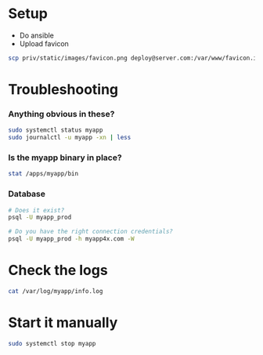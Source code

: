 # Setup
- Do ansible
- Upload favicon
```sh
scp priv/static/images/favicon.png deploy@server.com:/var/www/favicon.ico
```


# Troubleshooting
### Anything obvious in these?
```sh
sudo systemctl status myapp
sudo journalctl -u myapp -xn | less
```

### Is the myapp binary in place?
```sh
stat /apps/myapp/bin
```

### Database
```sh
# Does it exist?
psql -U myapp_prod

# Do you have the right connection credentials?
psql -U myapp_prod -h myapp4x.com -W
```

# Check the logs
```sh
cat /var/log/myapp/info.log
```

# Start it manually
```sh
sudo systemctl stop myapp

```
